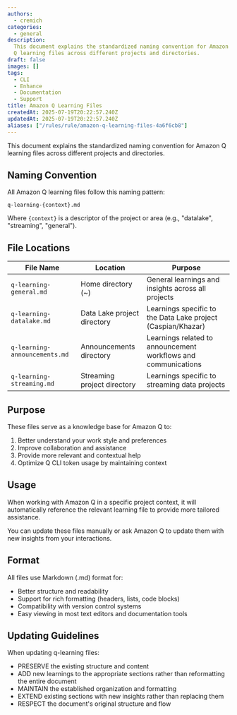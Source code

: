 ```yaml
---
authors:
  - cremich
categories:
  - general
description:
  This document explains the standardized naming convention for Amazon
  Q learning files across different projects and directories.
draft: false
images: []
tags:
  - CLI
  - Enhance
  - Documentation
  - Support
title: Amazon Q Learning Files
createdAt: 2025-07-19T20:22:57.240Z
updatedAt: 2025-07-19T20:22:57.240Z
aliases: ["/rules/rule/amazon-q-learning-files-4a6f6cb8"]
---
```


This document explains the standardized naming convention for Amazon Q learning files across different projects and directories.

## Naming Convention

All Amazon Q learning files follow this naming pattern:

```
q-learning-{context}.md
```

Where `{context}` is a descriptor of the project or area (e.g., "datalake", "streaming", "general").

## File Locations

| File Name                     | Location                    | Purpose                                                        |
| ----------------------------- | --------------------------- | -------------------------------------------------------------- |
| `q-learning-general.md`       | Home directory (~)          | General learnings and insights across all projects             |
| `q-learning-datalake.md`      | Data Lake project directory | Learnings specific to the Data Lake project (Caspian/Khazar)   |
| `q-learning-announcements.md` | Announcements directory     | Learnings related to announcement workflows and communications |
| `q-learning-streaming.md`     | Streaming project directory | Learnings specific to streaming data projects                  |

## Purpose

These files serve as a knowledge base for Amazon Q to:

1. Better understand your work style and preferences
2. Improve collaboration and assistance
3. Provide more relevant and contextual help
4. Optimize Q CLI token usage by maintaining context

## Usage

When working with Amazon Q in a specific project context, it will automatically reference the relevant learning file to provide more tailored assistance.

You can update these files manually or ask Amazon Q to update them with new insights from your interactions.

## Format

All files use Markdown (.md) format for:

- Better structure and readability
- Support for rich formatting (headers, lists, code blocks)
- Compatibility with version control systems
- Easy viewing in most text editors and documentation tools

## Updating Guidelines

When updating q-learning files:

- PRESERVE the existing structure and content
- ADD new learnings to the appropriate sections rather than reformatting the entire document
- MAINTAIN the established organization and formatting
- EXTEND existing sections with new insights rather than replacing them
- RESPECT the document's original structure and flow
